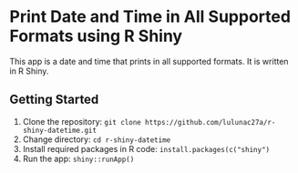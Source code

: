 # Print Date and Time in All Supported Formats using R Shiny

This app is a date and time that prints in all supported formats. It is written in R Shiny.

## Getting Started

1. Clone the repository: `git clone https://github.com/lulunac27a/r-shiny-datetime.git`
2. Change directory: `cd r-shiny-datetime`
3. Install required packages in R code: `install.packages(c("shiny")`
4. Run the app: `shiny::runApp()`